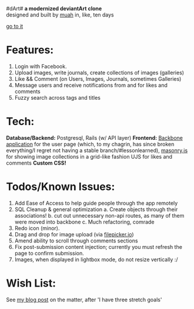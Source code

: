 #dArt#
**a modernized deviantArt clone**  
designed and built by [muah](http://da.niellacos.se/) in, like, ten days

[go to it](http://dart-da.niellacos.se/)

Features:
===
1. Login with Facebook.
2. Upload images, write journals, create collections of images (galleries)
3. Like && Comment (on Users, Images, Journals, sometimes Galleries)
4. Message users and receive notifications from and for likes and comments
5. Fuzzy search across tags and titles

Tech:
===
**Database/Backend:**
  Postgresql, Rails (w/ API layer)
**Frontend:**
  [Backbone application](http://backbonejs.org/) for the user page (which, to my chagrin, has since broken everything/I regret not having a stable branch/#lessonlearned),
  [masonry.js](http://masonry.desandro.com/) for showing image collections in a grid-like fashion
  UJS for likes and comments
**Custom CSS!**

Todos/Known Issues:
===
1. Add Ease of Access to help guide people through the app remotely
2. SQL Cleanup & general optimization
  a. Create objects through their associations!
  b. cut out unnecessary non-api routes, as many of them were moved into backbone
  c. Much refactoring, comrade
3. Redo icon (minor).
4. Drag and drop for image upload (via [filepicker.io](https://www.inkfilepicker.com/))
5. Amend ability to scroll through comments sections
6. Fix post-submission content injection; currently you must refresh the page to confirm submission.
7. Images, when displayed in lightbox mode, do not resize vertically :/

Wish List:
===
See [my blog post](http://daniellacosse.tumblr.com/post/82960380108/whale-coven-droit-twerp) on the matter, after 'I have three stretch goals'
